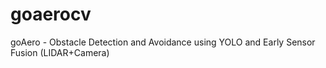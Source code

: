 # goaerocv
goAero - Obstacle Detection and Avoidance using YOLO and Early Sensor Fusion (LIDAR+Camera)
